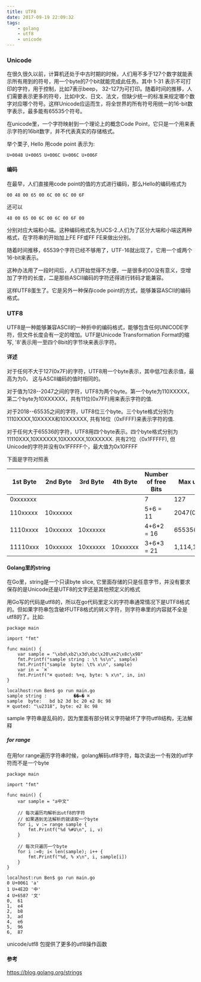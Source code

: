 ```yaml
---
title: UTF8
date: 2017-09-19 22:09:32
tags:
	- golang
	- utf8
	- unicode
---
```


### Unicode

在很久很久以前，计算机还处于中古时期的时候，人们用不多于127个数字就能表示所有用到的符号，用一个byte的7个bit就能完成此任务。其中 1-31 表示不可打印的字符，用于控制，比如7表示beep， 32-127为可打印。随着时间的推移，人们需要表示更多的符号，比如中文、日文、法文，但缺少统一的标准来规定哪个数字对应哪个符号。这样Unicode应运而生，将全世界的所有符号用统一的16-bit数字表示，最多能有65535个符号。

<!-- more -->

在unicode里，一个字符映射到一个理论上的概念Code Point，它只是一个用来表示字符的16bit数字，并不代表真实的存储格式。

举个栗子, Hello 用code point 表示为:

```
U+0048 U+0065 U+006C U+006C U+006F

```
#### 编码

在最早，人们直接用code point的值的方式进行编码，那么Hello的编码格式为

```
00 48 00 65 00 6C 00 6C 00 6F
```

还可以

```
48 00 65 00 6C 00 6C 00 6F 00
```

分别对应大端和小端。这种编码格式名为UCS-2.人们为了区分大端和小端这两种格式，在字符串的开始加上FE FF或FF FE来做出分别。

随着时间推移，65539个字符已经不够用了，UTF-16就出现了，它用一个或两个16-bit来表示。

这种办法用了一段时间后，人们开始觉得不方便，一是很多的00没有意义，空增加了字符的长度，二是那些ASCII编码的字符还得进行转码才能兼容。

这样UTF8蛋生了。它是另外一种保存code point的方式，能够兼容ASCII的编码格式。

### UTF8

UTF8是一种能够兼容ASCII的一种折中的编码格式，能够包含任何UNICODE字符，但文件长度会有一定的增加。UTF是Unicode Transformation Format的缩写, '8'表示用一至四个8bit的字节块来表示字符。

#### 详述

对于任何不大于127(0x7F)的字符，UTF8用一个byte表示，其中低7位表示值，最高为为0， 这与ASCII编码的值时相同的。

对于值为128--2047之间的字符，UTF8为两个byte。第一个byte为110XXXXX，第二个byte为10XXXXXX，共有11位(0x7FF)用来表示字符的值.

对于2018--65535之间的字符，UTF8位三个byte。三个byte格式分别为1110XXXX,10XXXXX和10XXXXXX, 共有16位（0xFFFF)来表示字符的值.

对于任何大于65536的字符，UTF8用四个byte表示。四个byte格式分别为11110XXX,10XXXXXX,10XXXXXX,10XXXXXX. 共有21位（0x1FFFFF), 但Unicode的字符并没有0x1FFFFF个，最大值为0x10FFFF

下面是字符对照表

1st Byte|2nd Byte|3rd Byte|4th Byte | Number of free Bits | Max unicode value
--------|--------|--------|---------|---------------------|-------------------
0xxxxxxx|        |        |         |       7             | 127
110xxxxx|10xxxxxx|        |         |     5+6 = 11        | 2047(0x7F)
1110xxxx|10xxxxxx|10xxxxxx|         |     4+6*2 = 16      | 65535(0xFFFF)
11110xxx|10xxxxxx|10xxxxxx|10xxxxxx |     3+6*3 = 21      | 1,114,111(0x10FFFF)


#### Golang里的string

在Go里，string是一个只读byte slice, 它里面存储的只是任意字节，并没有要求保存的是Unicode还是UTF8的文字还是其他预定义的格式

用Go写的代码是utf8的，所以在go代码里定义的字符串通常情况下是UTF8格式的。但如果字符串包含破坏UTF8格式的转义字符，则字符串里的内容就不全是utf8的了。比如:

```
package main

import "fmt"

func main() {
	var sample = "\xbd\xb2\x3d\xbc\x20\xe2\x8c\x98"
	fmt.Printf("sample string : \t %s\n", sample)
	fmt.Printf("sample  byte: \t% x\n", sample)
	var in = `⌘`
	fmt.Printf("⌘ quoted: %+q, byte: % x\n", in, in)
}

localhost:run Ben$ go run main.go 
sample string :          ��=� ⌘
sample  byte:   bd b2 3d bc 20 e2 8c 98
⌘ quoted: "\u2318", byte: e2 8c 98

```
sample 字符串是乱码的，因为里面有部分转义字符破坏了字符utf8结构，无法解释

##### for range

在用for range遍历字符串时候，golang解码utf8字符，每次读出一个有效的utf字符而不是一个byte

```
package main

import "fmt"

func main() {
	var sample = "a中文"
	
	// 每次遍历均解析出utf8的字符
	// 如果遇到无法解析的就读取一个byte
	for i, v := range sample {
		fmt.Printf("%d %#U\n", i, v)
	}

	// 每次只遍历一个byte
	for i :=0; i< len(sample); i++ {
		fmt.Printf("%d, % x\n", i, sample[i])
	}
}

localhost:run Ben$ go run main.go 
0 U+0061 'a'
1 U+4E2D '中'
4 U+6587 '文'
0,  61
1,  e4
2,  b8
3,  ad
4,  e6
5,  96
6,  87

```

unicode/utf8 包提供了更多的utf8操作函数

#### 参考

https://blog.golang.org/strings









